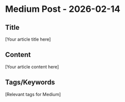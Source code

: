 # Medium Post - 2026-02-14

## Title
[Your article title here]

## Content
[Your article content here]

## Tags/Keywords
[Relevant tags for Medium]
